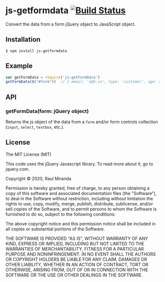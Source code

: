 # js-getformdata [![Build Status](https://api.travis-ci.org/raedmiranda/js-getFormdata.svg?branch=master)](https://travis-ci.org/raedmiranda/js-getFormdata)

 Convert the data from a form jQuery object to JavaScript object.


## Installation

    $ npm install js-getformdata

## Example


```js
var getFormData = require('js-getFormData')
getFormData($("#form"))  // { email: 'a@b.co', type: 'customer', age: 21, password: qW3rtYYYY$ }
```

## API

### getFormData(form: jQuery object)

  Returns the js object of the data from a `form` and/or form controls collection (`input`, `select`, `textbox`, etc.).

## License

The MIT License (MIT)

This code uses the jQuery Javascript library. To read more about it, go to jquery.com.

Copyright &copy; 2020, Raul Miranda

Permission is hereby granted, free of charge, to any person obtaining a copy of this software and associated documentation files (the "Software"), to deal in the Software without restriction, including without limitation the rights to use, copy, modify, merge, publish, distribute, sublicense, and/or sell copies of the Software, and to permit persons to whom the Software is furnished to do so, subject to the following conditions:

The above copyright notice and this permission notice shall be included in all copies or substantial portions of the Software.

THE SOFTWARE IS PROVIDED "AS IS", WITHOUT WARRANTY OF ANY KIND, EXPRESS OR IMPLIED, INCLUDING BUT NOT LIMITED TO THE WARRANTIES OF MERCHANTABILITY, FITNESS FOR A PARTICULAR PURPOSE AND NONINFRINGEMENT. IN NO EVENT SHALL THE AUTHORS OR COPYRIGHT HOLDERS BE LIABLE FOR ANY CLAIM, DAMAGES OR OTHER LIABILITY, WHETHER IN AN ACTION OF CONTRACT, TORT OR OTHERWISE, ARISING FROM, OUT OF OR IN CONNECTION WITH THE SOFTWARE OR THE USE OR OTHER DEALINGS IN THE SOFTWARE.
